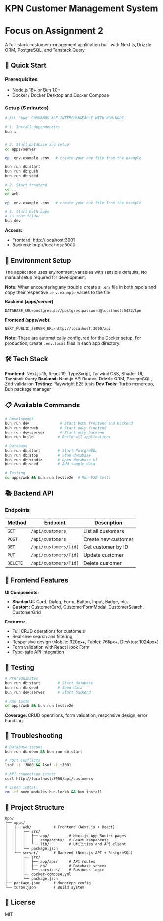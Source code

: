 # KPN Customer Management System
# Focus on Assignment 2

A full-stack customer management application built with Next.js, Drizzle ORM, PostgreSQL, and Tanstack Query.

## 🚀 Quick Start

### Prerequisites

- Node.js 18+ or Bun 1.0+
- Docker / Docker Desktop and Docker Compose

### Setup (5 minutes)

```bash
# ALL 'bun' COMMANDS ARE INTERCHANGEABLE WITH NPM/NODE

# 1. Install dependencies
bun i


# 2. Start database and setup
cd apps/server

cp .env.example .env   # create your env file from the example

bun run db:start
bun run db:push
bun run db:seed

# 2. Start frontend
cd ..
cd web

cp .env.example .env   # create your env file from the example

# 3. Start both apps
# in root folder
bun dev


```

**Access:**

- Frontend: http://localhost:3001
- Backend: http://localhost:3000

## 🔧 Environment Setup

The application uses environment variables with sensible defaults. No manual setup required for development.

**Note:** When encountering any trouble, create a `.env` file in both repo's and copy their respective `.env.example` values to the file

**Backend (apps/server):**

```env
DATABASE_URL=postgresql://postgres:password@localhost:5432/kpn
```

**Frontend (apps/web):**

```env
NEXT_PUBLIC_SERVER_URL=http://localhost:3000/api
```

**Note:** These are automatically configured for the Docker setup. For production, create `.env.local` files in each app directory.

## 🛠️ Tech Stack

**Frontend:** Next.js 15, React 19, TypeScript, Tailwind CSS, Shadcn UI, Tanstack Query
**Backend:** Next.js API Routes, Drizzle ORM, PostgreSQL, Zod validation
**Testing:** Playwright E2E tests
**Dev Tools:** Turbo monorepo, Bun package manager

## 📋 Available Commands

```bash
# Development
bun run dev              # Start both frontend and backend
bun run dev:web          # Start only frontend
bun run dev:server       # Start only backend
bun run build           # Build all applications

# Database
bun run db:start        # Start PostgreSQL
bun run db:stop         # Stop database
bun run db:studio       # Open database UI
bun run db:seed         # Add sample data

# Testing
cd apps/web && bun run test:e2e  # Run E2E tests
```

## 📚 Backend API

### Endpoints

| Method   | Endpoint              | Description         |
| -------- | --------------------- | ------------------- |
| `GET`    | `/api/customers`      | List all customers  |
| `POST`   | `/api/customers`      | Create new customer |
| `GET`    | `/api/customers/[id]` | Get customer by ID  |
| `PUT`    | `/api/customers/[id]` | Update customer     |
| `DELETE` | `/api/customers/[id]` | Delete customer     |

## 🎨 Frontend Features

**UI Components:**

- **Shadcn UI:** Card, Dialog, Form, Button, Input, Badge, etc.
- **Custom:** CustomerCard, CustomerFormModal, CustomerSearch, CustomerGrid

**Features:**

- Full CRUD operations for customers
- Real-time search and filtering
- Responsive design (Mobile: 320px+, Tablet: 768px+, Desktop: 1024px+)
- Form validation with React Hook Form
- Type-safe API integration

## 🧪 Testing

```bash
# Prerequisites
bun run db:start        # Start database
bun run db:seed         # Seed data
bun run dev:server      # Start backend

# Run tests
cd apps/web && bun run test:e2e
```

**Coverage:** CRUD operations, form validation, responsive design, error handling

## 🔧 Troubleshooting

```bash
# Database issues
bun run db:down && bun run db:start

# Port conflicts
lsof -i :3000 && lsof -i :3001

# API connection issues
curl http://localhost:3000/api/customers

# Clean install
rm -rf node_modules bun.lockb && bun install
```

## 📁 Project Structure

```
kpn/
├── apps/
│   ├── web/          # Frontend (Next.js + React)
│   │   ├── src/
│   │   │   ├── app/         # Next.js App Router pages
│   │   │   ├── components/  # React components
│   │   │   └── lib/         # Utilities and API client
│   │   └── package.json
│   └── server/       # Backend (Next.js API + PostgreSQL)
│       ├── src/
│       │   ├── app/api/     # API routes
│       │   ├── db/          # Database schema
│       │   └── services/    # Business logic
│       ├── docker-compose.yml
│       └── package.json
├── package.json      # Monorepo config
└── turbo.json        # Build system
```

## 📝 License

MIT
